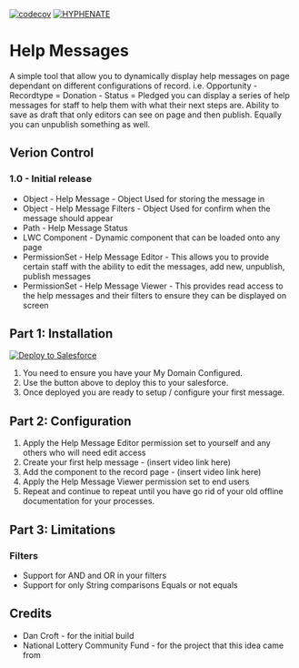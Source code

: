 [![codecov](https://codecov.io/gh/HYPHENATE/HelpMessages/branch/master/graph/badge.svg)](https://codecov.io/gh/HYPHENATE/HelpMessages)
[![HYPHENATE](https://circleci.com/gh/HYPHENATE/HelpMessages.svg?style=svg&&circle-token=297c83f424a06b21dc3b4fa042318223464f67d7)](https://circleci.com/gh/HYPHENATE/HelpMessages)

# Help Messages

A simple tool that allow you to dynamically display help messages on page dependant on different configurations of record.
i.e. Opportunity - Recordtype = Donation - Status = Pledged you can display a series of help messages for staff to help them with what their next steps are.
Ability to save as draft that only editors can see on page and then publish. Equally you can unpublish something as well.

## Verion Control

### 1.0 - Initial release

- Object - Help Message - Object Used for storing the message in
- Object - Help Message Filters - Object Used for confirm when the message should appear
- Path - Help Message Status
- LWC Component - Dynamic component that can be loaded onto any page
- PermissionSet - Help Message Editor - This allows you to provide certain staff with the ability to edit the messages, add new, unpublish, publish messages
- PermissionSet - Help Message Viewer - This provides read access to the help messages and their filters to ensure they can be displayed on screen

## Part 1: Installation

<a href="https://githubsfdeploy.herokuapp.com?owner=HYPHENATE&repo=HelpMessages">
  <img alt="Deploy to Salesforce"
       src="https://raw.githubusercontent.com/afawcett/githubsfdeploy/master/deploy.png">
</a>

1. You need to ensure you have your My Domain Configured.
2. Use the button above to deploy this to your salesforce.
3. Once deployed you are ready to setup / configure your first message.

## Part 2: Configuration

1. Apply the Help Message Editor permission set to yourself and any others who will need edit access
2. Create your first help message - (insert video link here)
3. Add the component to the record page - (insert video link here)
4. Apply the Help Message Viewer permission set to end users
5. Repeat and continue to repeat until you have go rid of your old offline documentation for your processes.

## Part 3: Limitations

### Filters
- Support for AND and OR in your filters
- Support for only String comparisons Equals or not equals

## Credits

- Dan Croft - for the initial build
- National Lottery Community Fund - for the project that this idea came from
